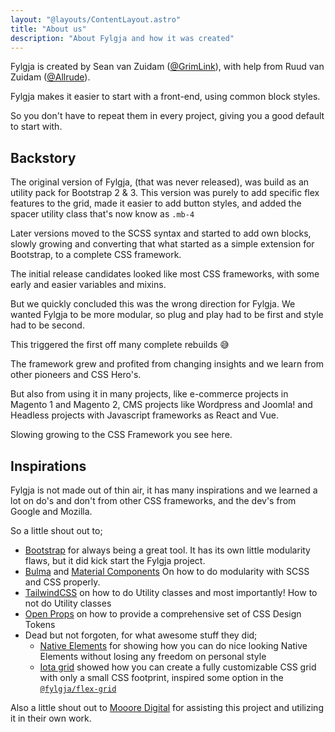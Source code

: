 ```yaml
---
layout: "@layouts/ContentLayout.astro"
title: "About us"
description: "About Fylgja and how it was created"
---
```


Fylgja is created by Sean van Zuidam ([@GrimLink](https://twitter.com/grimlink/)),
with help from Ruud van Zuidam ([@Allrude](https://twitter.com/allrude/)).

Fylgja makes it easier to start with a front-end, using common block styles.

So you don't have to repeat them in every project, giving you a good default to start with.

## Backstory

The original version of Fylgja, (that was never released), was build as an utility pack for Bootstrap 2 & 3.
This version was purely to add specific flex features to the grid, made it easier to add button styles,
and added the spacer utility class that's now know as `.mb-4`

Later versions moved to the SCSS syntax and started to add own blocks,
slowly growing and converting that what started as a simple extension for Bootstrap, to a complete CSS framework.

The initial release candidates looked like most CSS frameworks,
with some early and easier variables and mixins.

But we quickly concluded this was the wrong direction for Fylgja.
We wanted Fylgja to be more modular, so plug and play had to be first and style had to be second.

This triggered the first off many complete rebuilds 😅

The framework grew and profited from changing insights and we learn from other pioneers and CSS Hero's.

But also from using it in many projects,
like e-commerce projects in Magento 1 and Magento 2, CMS projects like Wordpress and Joomla! 
and Headless projects with Javascript frameworks as React and Vue.

Slowing growing to the CSS Framework you see here.

## Inspirations

Fylgja is not made out of thin air, it has many inspirations and we learned a lot on do's and don't from other CSS frameworks,
and the dev's from Google and Mozilla.

So a little shout out to;

- [Bootstrap](https://getbootstrap.com/) for always being a great tool. It has its own little modularity flaws, but it did kick start the Fylgja project.
- [Bulma](https://bulma.io/) and [Material Components](https://material.io/components?platform=web)
  On how to do modularity with SCSS and CSS properly.
- [TailwindCSS](https://tailwindcss.com/) on how to do Utility classes
  and most importantly! How to not do Utility classes
- [Open Props](https://open-props.style/) on how to provide a comprehensive set of CSS Design Tokens
- Dead but not forgoten, for what awesome stuff they did;
  - [Native Elements](https://native-elements.dev/) for showing how you can do nice looking Native Elements without losing any freedom on personal style
  - [Iota grid](https://github.com/korywakefield/iota) showed how you can create a fully customizable CSS grid with only a small CSS footprint, inspired some option in the [`@fylgja/flex-grid`](/components/flex-grid/)

Also a little shout out to [Mooore Digital](https://www.mooore.nl/) for assisting this project and utilizing it in their own work.
